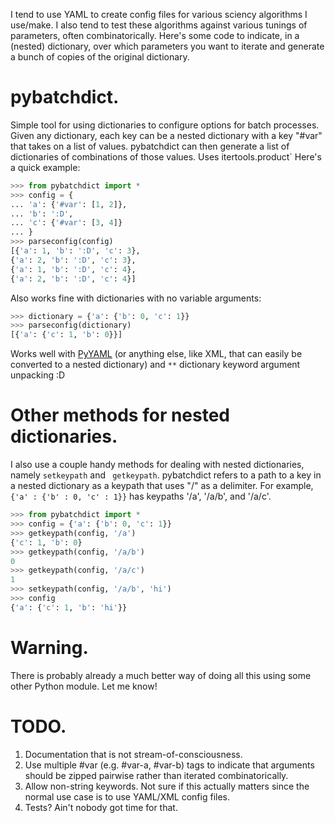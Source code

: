 I tend to use YAML to create config files for various sciency algorithms I use/make. I also tend to test these algorithms against various tunings of parameters, often combinatorically. Here's some code to indicate, in a (nested) dictionary, over which parameters you want to iterate and generate a bunch of copies of the original dictionary.

pybatchdict.
==============

Simple tool for using dictionaries to configure options for batch processes. Given any 
dictionary, each key can be a nested dictionary with a key "#var" that takes on a list of values. 
pybatchdict can then generate a list of dictionaries of combinations of those values. Uses 
itertools.product` Here's a quick example:

```python
>>> from pybatchdict import *
>>> config = {
... 'a': {'#var': [1, 2]},
...	'b': ':D',
...	'c': {'#var': [3, 4]}
... }
>>> parseconfig(config)
[{'a': 1, 'b': ':D', 'c': 3},
{'a': 2, 'b': ':D', 'c': 3},
{'a': 1, 'b': ':D', 'c': 4},
{'a': 2, 'b': ':D', 'c': 4}]
```

Also works fine with dictionaries with no variable arguments:

```python
>>> dictionary = {'a': {'b': 0, 'c': 1}}
>>> parseconfig(dictionary)
[{'a': {'c': 1, 'b': 0}}]
```

Works well with [PyYAML](http://pyyaml.org/wiki/PyYAML) (or anything else, like XML, that can 
easily be converted to a nested dictionary) and `**` dictionary keyword argument unpacking :D 

Other methods for nested dictionaries.
======================================

I also use a couple handy methods for dealing with nested dictionaries, namely `setkeypath` and `
getkeypath`. pybatchdict refers to a path to a key in a nested dictionary as a keypath that uses 
"/" as a delimiter. For example, `{'a' : {'b' : 0, 'c' : 1}}` has keypaths '/a', '/a/b', and '/a/c'.

```python
>>> from pybatchdict import *
>>> config = {'a': {'b': 0, 'c': 1}}
>>> getkeypath(config, '/a')
{'c': 1, 'b': 0}
>>> getkeypath(config, '/a/b')
0
>>> getkeypath(config, '/a/c')
1
>>> setkeypath(config, '/a/b', 'hi')
>>> config
{'a': {'c': 1, 'b': 'hi'}}
```

Warning.
========

There is probably already a much better way of doing all this using some other Python module. Let 
me know!

TODO.
=====

1. Documentation that is not stream-of-consciousness.
1. Use multiple #var (e.g. #var-a, #var-b) tags to indicate that arguments should be zipped 
pairwise rather than iterated combinatorically.
1. Allow non-string keywords. Not sure if this actually matters since the normal use case is to 
use YAML/XML config files.
1. Tests? Ain't nobody got time for that.
